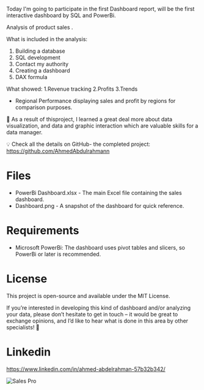 Today I'm going to participate in the first Dashboard report, will be the first interactive dashboard by SQL and PowerBi.

Analysis of product sales .

What is included in the analysis:
1. Building a database
2. SQL development
2. Contact my authority
3. Creating a dashboard
4. DAX formula
 
What showed:
1.Revenue tracking
2.Profits
3.Trends

- Regional Performance displaying sales and profit by regions for comparison purposes.

💼 As a result of thisproject, I learned a great deal more about data visualization, and data and graphic interaction which are valuable skills for a data manager. 

💡 Check all the details on GitHub- the completed project:
https://github.com/AhmedAbdulrahmann

# Files
- PowerBi Dashboard.xlsx - The main Excel file containing the sales dashboard.
- Dashboard.png - A snapshot of the dashboard for quick reference.

# Requirements
- Microsoft PowerBi: The dashboard uses pivot tables and slicers, so PowerBi or later is recommended.

# License
This project is open-source and available under the MIT License.

If you’re interested in developing this kind of dashboard and/or analyzing your data, please don’t hesitate to get in touch – it would be great to exchange opinions, and I’d like to hear what is done in this area by other specialists! 🙌

# Linkedin
https://www.linkedin.com/in/ahmed-abdelrahman-57b32b342/

![Sales Pro](https://github.com/user-attachments/assets/bfb32b17-8561-4344-9e17-3c27f249b1de)



